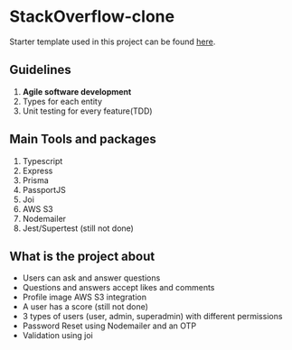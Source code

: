# StackOverflow-clone

Starter template used in this project can be found [here].

## Guidelines

1. **Agile software development**
2. Types for each entity
3. Unit testing for every feature(TDD)

## Main Tools and packages

1. Typescript
2. Express
3. Prisma
4. PassportJS
5. Joi
6. AWS S3
7. Nodemailer
8. Jest/Supertest (still not done)

## What is the project about

- Users can ask and answer questions
- Questions and answers accept likes and comments
- Profile image AWS S3 integration
- A user has a score (still not done)
- 3 types of users (user, admin, superadmin) with different permissions
- Password Reset using Nodemailer and an OTP
- Validation using joi

[here]: https://github.com/alimehasin/node-starter
